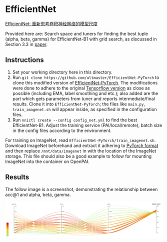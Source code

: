 # EfficientNet

[EfficientNet: 重新思考卷积神经网络的模型尺度](https://arxiv.org/abs/1905.11946)

Provided here are: Search space and tuners for finding the best tuple (alpha, beta, gamma) for EfficientNet-B1 with grid search, as discussed in Section 3.3 in [paper](https://arxiv.org/abs/1905.11946).

## Instructions

1. Set your working directory here in this directory.
2. Run `git clone https://github.com/ultmaster/EfficientNet-PyTorch` to clone this modified version of [EfficientNet-PyTorch](https://github.com/lukemelas/EfficientNet-PyTorch). The modifications were done to adhere to the original [Tensorflow version](https://github.com/tensorflow/tpu/tree/master/models/official/efficientnet) as close as possible (including EMA, label smoothing and etc.); also added are the part which gets parameters from tuner and reports intermediate/final results. Clone it into `EfficientNet-PyTorch`; the files like `main.py`, `train_imagenet.sh` will appear inside, as specified in the configuration files.
3. Run `nnictl create --config config_net.yml` to find the best EfficientNet-B1. Adjust the training service (PAI/local/remote), batch size in the config files according to the environment.

For training on ImageNet, read `EfficientNet-PyTorch/train_imagenet.sh`. Download ImageNet beforehand and extract it adhering to [PyTorch format](https://pytorch.org/docs/stable/torchvision/datasets.html#imagenet) and then replace `/mnt/data/imagenet` in with the location of the ImageNet storage. This file should also be a good example to follow for mounting ImageNet into the container on OpenPAI.

## Results

The follow image is a screenshot, demonstrating the relationship between acc@1 and alpha, beta, gamma.

![](assets/search_result.png)